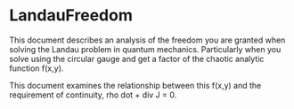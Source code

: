 LandauFreedom
=============

This document describes an analysis of the freedom you are granted when solving the Landau problem in quantum mechanics. Particularly when you solve using the circular gauge and get a factor of the chaotic analytic function f(x,y).

This document examines the relationship between this f(x,y) and the requirement of continuity, rho dot + div J = 0.
